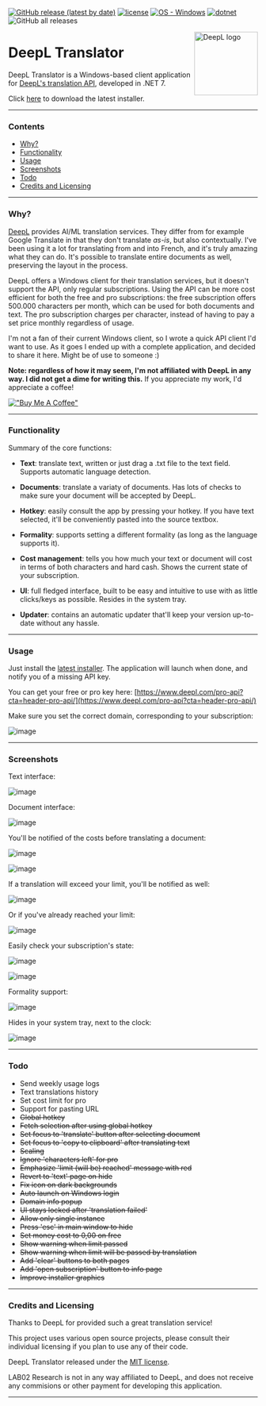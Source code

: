 [![GitHub release (latest by date)](https://img.shields.io/github/v/release/LAB02-Research/DeepL-Translator)](https://github.com/LAB02-Research/DeepL-Translator/releases/)
[![license](https://img.shields.io/badge/license-MIT-blue)](#license)
[![OS - Windows](https://img.shields.io/badge/OS-Windows-blue?logo=windows&logoColor=white)](https://www.microsoft.com/ "Go to Microsoft homepage")
[![dotnet](https://img.shields.io/badge/.NET-7.0-blue)](https://img.shields.io/badge/.NET-7.0-blue)
![GitHub all releases](https://img.shields.io/github/downloads/LAB02-Research/DeepL-Translator/total?color=blue)

<a href="https://github.com/LAB02-Research/DeepL-Translator/">
    <img src="https://github.com/LAB02-Research/DeepL-Translator/raw/main/images/logo_notext.png" alt="DeepL logo" title="DeepL" align="right" height="128" /></a>

# DeepL Translator

DeepL Translator is a Windows-based client application for [DeepL's translation API](https://www.deepl.com/pro-api?cta=header-pro-api), developed in .NET 7.

Click [here](https://github.com/LAB02-Research/DeepL-Translator/releases/latest/download/DeepL.Translator.Installer.exe) to download the latest installer.

----

### Contents

 * [Why?](#why)
 * [Functionality](#functionality)
 * [Usage](#usage)
 * [Screenshots](#screenshots)
 * [Todo](#todo)
 * [Credits and Licensing](#credits-and-licensing)

----

### Why?

[DeepL](https://deepl.com) provides AI/ML translation services. They differ from for example Google Translate in that they don't translate *as-is*, but also contextually. I've been using it a lot for translating from and into French, and it's truly amazing what they can do. It's possible to translate entire documents as well, preserving the layout in the process.

DeepL offers a Windows client for their translation services, but it doesn't support the API, only regular subscriptions. Using the API can be more cost efficient for both the free and pro subscriptions: the free subscription offers 500.000 characters per month, which can be used for both documents and text. The pro subscription charges per character, instead of having to pay a set price monthly regardless of usage.

I'm not a fan of their current Windows client, so I wrote a quick API client I'd want to use. As it goes I ended up with a complete application, and decided to share it here. Might be of use to someone :)

**Note: regardless of how it may seem, I'm not affiliated with DeepL in any way. I did not get a dime for writing this.**
If you appreciate my work, I'd appreciate a coffee!

[!["Buy Me A Coffee"](https://www.buymeacoffee.com/assets/img/custom_images/orange_img.png)](https://www.buymeacoffee.com/lab02research)

----

### Functionality

Summary of the core functions:

* **Text**: translate text, written or just drag a .txt file to the text field. Supports automatic language detection.

* **Documents**: translate a variaty of documents. Has lots of checks to make sure your document will be accepted by DeepL.

* **Hotkey**: easily consult the app by pressing your hotkey. If you have text selected, it'll be conveniently pasted into the source textbox.

* **Formality**: supports setting a different formality (as long as the language supports it).

* **Cost management**: tells you how much your text or document will cost in terms of both characters and hard cash. Shows the current state of your subscription.

* **UI**: full fledged interface, built to be easy and intuitive to use with as little clicks/keys as possible. Resides in the system tray.

* **Updater**: contains an automatic updater that'll keep your version up-to-date without any hassle.

----

### Usage

Just install the [latest installer](https://github.com/LAB02-Research/DeepL-Translator/releases/latest/download/DeepL.Translator.Installer.exe). The application will launch when done, and notify you of a missing API key.

You can get your free or pro key here: [https://www.deepl.com/pro-api?cta=header-pro-api/](https://www.deepl.com/pro-api?cta=header-pro-api/)

Make sure you set the correct domain, corresponding to your subscription:

![image](https://user-images.githubusercontent.com/81011038/224321723-3be00ae3-447b-4684-9d45-bf85e940283b.png)

----

### Screenshots

Text interface:

![image](https://user-images.githubusercontent.com/81011038/224069592-55b7f95f-cc76-41d0-b422-938dcda08e43.png)

Document interface:

![image](https://user-images.githubusercontent.com/81011038/224069650-cb5e8935-ad74-4799-8fe3-72515556b0ca.png)

You'll be notified of the costs before translating a document:

![image](https://user-images.githubusercontent.com/81011038/224069716-131833e9-82d8-497f-a2b4-80da5b482fcd.png)

![image](https://user-images.githubusercontent.com/81011038/224288107-98c65c5f-3a57-4346-a398-d6b0d29fe637.png)

If a translation will exceed your limit, you'll be notified as well:

![image](https://user-images.githubusercontent.com/81011038/224287457-c5f300a0-290b-472f-8a77-8decbbb4de04.png)

Or if you've already reached your limit:

![image](https://user-images.githubusercontent.com/81011038/224287843-6320232c-cdae-465d-90d5-ee56a281582e.png)

Easily check your subscription's state:

![image](https://user-images.githubusercontent.com/81011038/224290688-7d464c33-5d64-4704-be9b-615d3f553d9b.png)

![image](https://user-images.githubusercontent.com/81011038/224290855-48c2e721-4a59-4467-becf-cda1a4ba06a5.png)

Formality support:

![image](https://user-images.githubusercontent.com/81011038/223770387-4b158878-fd43-452b-9f39-4661fc24efd2.png)

Hides in your system tray, next to the clock:

![image](https://user-images.githubusercontent.com/81011038/224070094-6a396395-7d95-4b44-9246-341cd76d0d38.png)

----

### Todo

- Send weekly usage logs
- Text translations history
- Set cost limit for pro
- Support for pasting URL
- ~~Global hotkey~~
- ~~Fetch selection after using global hotkey~~
- ~~Set focus to 'translate' button after selecting document~~
- ~~Set focus to 'copy to clipboard' after translating text~~
- ~~Scaling~~
- ~~Ignore 'characters left' for pro~~
- ~~Emphasize 'limit (will be) reached' message with red~~
- ~~Revert to 'text' page on hide~~
- ~~Fix icon on dark backgrounds~~
- ~~Auto launch on Windows login~~
- ~~Domain info popup~~
- ~~UI stays locked after 'translation failed'~~
- ~~Allow only single instance~~
- ~~Press 'esc' in main window to hide~~
- ~~Set money cost to 0,00 on free~~
- ~~Show warning when limit passed~~
- ~~Show warning when limit will be passed by translation~~
- ~~Add 'clear' buttons to both pages~~
- ~~Add 'open subscription' button to info page~~
- ~~Improve installer graphics~~

----

### Credits and Licensing

Thanks to DeepL for provided such a great translation service!

This project uses various open source projects, please consult their individual licensing if you plan to use any of their code.

DeepL Translator released under the [MIT license](https://opensource.org/licenses/MIT).

LAB02 Research is not in any way affiliated to DeepL, and does not receive any commisions or other payment for developing this application.

---
